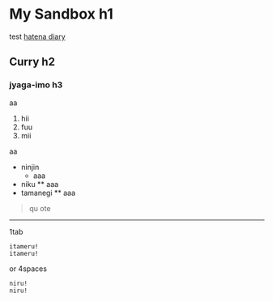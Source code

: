 My Sandbox h1
===============
test [hatena diary](http://d.hatena.ne.jp/hirose31/)

Curry h2
-------------

### jyaga-imo h3

aa

1. hii
2. fuu
3. mii

aa

* ninjin
  * aaa
* niku
** aaa
* tamanegi
  ** aaa

> qu
> ote

---

1tab

	itameru!
	itameru!

or 4spaces

    niru!
    niru!
